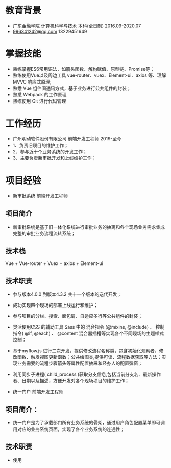 # 教育背景
- 广东金融学院    计算机科学与技术    本科(全日制)      2016.09-2020.07
- 996341242@qq.com         13229451649

# 掌握技能
- 熟练掌握ES6常用语法，如箭头函数、解构赋值、原型链、Promise等；
- 熟练使用Vue以及周边工具 vue-router、vuex、Element-ui、axios 等、理解 MVVC 响应式原理;
- 熟悉 Vue 组件间通讯方式，基于业务进行公共组件的封装；
- 熟悉 Webpack 的工作原理
- 熟练使用 Git 进行代码管理

# 工作经历
- 广州明动软件股份有限公司  前端开发工程师   2019-至今
- 1、负责旧项目的维护工作；
- 2、参与近十个业务系统的开发工作；
- 3、主要负责新审批开发和上线维护工作；

# 项目经验

- 新审批系统                前端开发工程师

## 项目简介
- 新审批系统是基于旧一体化系统进行审批业务的抽离和各个现场业务需求集成完整的审批业务流程流转系统；
## 技术栈
Vue + Vue-router + Vuex + axios + Element-ui
## 技术职责
- 参与版本4.0.0 到版本4.3.2 共十一个版本的迭代开发；
- 成功实现四个现场的部署上线运行和维护；
- 参与项目的分栏、搜索、面包屑、自适应多行等公共组件的封装；
- 灵活使用CSS 的辅助工具 Sass 中的 混合指令 (@mixins, @include) 、 控制指令( @if, @each) 、 @content 混合器插槽等实现各个不同现场的主题样式控制；
- 基于myflow.js 进行二次开发，提供修改流程名称类，包含初始化观察者，修改函数、触发视图更新函数；公共绘图类,提供可读、流程数据获取等方法；实现业务需要的流程步骤箭头等属性配置抽屉和经办人的配置弹窗；
- 利用同步子进程( child_process )获取分支信息,包括当前分支名、最新操作者、日期以及描述，方便开发对各个现场项目的维护工作；



- 统一门户                前端开发工程师
## 项目简介：

- 统一门户是为了承载部门所有业务系统的骨架，通过用户角色配置菜单即可调用对应的业务系统页面，实现了各个业务系统的连通性；

## 技术职责

- 使用 
